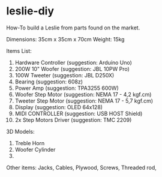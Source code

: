 # leslie-diy
How-To build a Leslie from parts found on the market.

Dimensions: 35cm x 35cm x 70cm
Weight: 15kg

Items List: 
1. Hardware Controller (suggestion: Arduíno Uno)
2. 200W 10" Woofer (suggestion: JBL 10PW Pro)
3. 100W Tweeter (suggestion: JBL D250X) 
4. Bearing (suggestion: 608z) 
5. Power Amp (suggestion: TPA3255 600W)
6. Woofer Step Motor (suggestion: NEMA 17 - 4,2 kgf.cm)
7. Tweeter Step Motor (suggestion: NEMA 17 - 5,7 kgf.cm)
8. Display (suggestion: OLED 64x128)
11. MIDI CONTROLLER (suggestion: USB HOST Shield)
12. 2x Step Motors Driver (suggestion: TMC 2209)


3D Models: 
1. Treble Horn
2. Woofer Cylinder
3. 


Other items: Jacks, Cables, Plywood, Screws, Threaded rod, 


